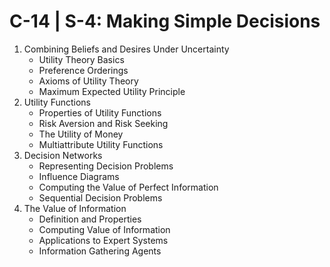 # C-14 | S-4: Making Simple Decisions

1. Combining Beliefs and Desires Under Uncertainty
    - Utility Theory Basics
    - Preference Orderings
    - Axioms of Utility Theory
    - Maximum Expected Utility Principle
2. Utility Functions
    - Properties of Utility Functions
    - Risk Aversion and Risk Seeking
    - The Utility of Money
    - Multiattribute Utility Functions
3. Decision Networks
    - Representing Decision Problems
    - Influence Diagrams
    - Computing the Value of Perfect Information
    - Sequential Decision Problems
4. The Value of Information
    - Definition and Properties
    - Computing Value of Information
    - Applications to Expert Systems
    - Information Gathering Agents
